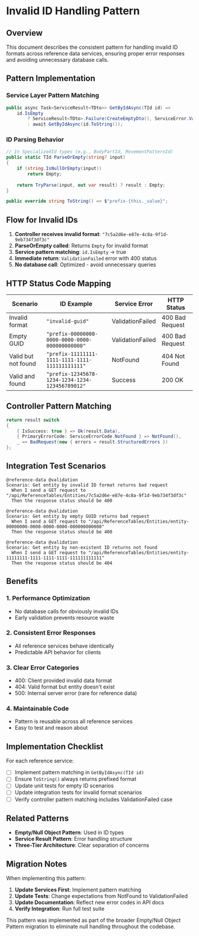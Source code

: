# Invalid ID Handling Pattern

## Overview

This document describes the consistent pattern for handling invalid ID formats across reference data services, ensuring proper error responses and avoiding unnecessary database calls.

## Pattern Implementation

### Service Layer Pattern Matching

```csharp
public async Task<ServiceResult<TDto>> GetByIdAsync(TId id) => 
    id.IsEmpty 
        ? ServiceResult<TDto>.Failure(CreateEmptyDto(), ServiceError.ValidationFailed("Invalid {entity} ID format"))
        : await GetByIdAsync(id.ToString());
```

### ID Parsing Behavior

```csharp
// In SpecializedId types (e.g., BodyPartId, MovementPatternId)
public static TId ParseOrEmpty(string? input)
{
    if (string.IsNullOrEmpty(input))
        return Empty;
        
    return TryParse(input, out var result) ? result : Empty;
}

public override string ToString() => $"prefix-{this._value}";
```

## Flow for Invalid IDs

1. **Controller receives invalid format**: `"7c5a2d6e-e87e-4c8a-9f1d-9eb734f3df3c"`
2. **ParseOrEmpty called**: Returns `Empty` for invalid format
3. **Service pattern matching**: `id.IsEmpty` → true
4. **Immediate return**: `ValidationFailed` error with 400 status
5. **No database call**: Optimized - avoid unnecessary queries

## HTTP Status Code Mapping

| Scenario | ID Example | Service Error | HTTP Status |
|----------|------------|---------------|-------------|
| Invalid format | `"invalid-guid"` | ValidationFailed | 400 Bad Request |
| Empty GUID | `"prefix-00000000-0000-0000-0000-000000000000"` | ValidationFailed | 400 Bad Request |
| Valid but not found | `"prefix-11111111-1111-1111-1111-111111111111"` | NotFound | 404 Not Found |
| Valid and found | `"prefix-12345678-1234-1234-1234-123456789012"` | Success | 200 OK |

## Controller Pattern Matching

```csharp
return result switch
{
    { IsSuccess: true } => Ok(result.Data),
    { PrimaryErrorCode: ServiceErrorCode.NotFound } => NotFound(),
    _ => BadRequest(new { errors = result.StructuredErrors })
};
```

## Integration Test Scenarios

```gherkin
@reference-data @validation
Scenario: Get entity by invalid ID format returns bad request
  When I send a GET request to "/api/ReferenceTables/Entities/7c5a2d6e-e87e-4c8a-9f1d-9eb734f3df3c"
  Then the response status should be 400

@reference-data @validation  
Scenario: Get entity by empty GUID returns bad request
  When I send a GET request to "/api/ReferenceTables/Entities/entity-00000000-0000-0000-0000-000000000000"
  Then the response status should be 400

@reference-data @validation
Scenario: Get entity by non-existent ID returns not found
  When I send a GET request to "/api/ReferenceTables/Entities/entity-11111111-1111-1111-1111-111111111111"
  Then the response status should be 404
```

## Benefits

### 1. Performance Optimization
- No database calls for obviously invalid IDs
- Early validation prevents resource waste

### 2. Consistent Error Responses
- All reference services behave identically
- Predictable API behavior for clients

### 3. Clear Error Categories
- 400: Client provided invalid data format
- 404: Valid format but entity doesn't exist
- 500: Internal server error (rare for reference data)

### 4. Maintainable Code
- Pattern is reusable across all reference services
- Easy to test and reason about

## Implementation Checklist

For each reference service:

- [ ] Implement pattern matching in `GetByIdAsync(TId id)`
- [ ] Ensure `ToString()` always returns prefixed format
- [ ] Update unit tests for empty ID scenarios
- [ ] Update integration tests for invalid format scenarios
- [ ] Verify controller pattern matching includes ValidationFailed case

## Related Patterns

- **Empty/Null Object Pattern**: Used in ID types
- **Service Result Pattern**: Error handling structure
- **Three-Tier Architecture**: Clear separation of concerns

## Migration Notes

When implementing this pattern:

1. **Update Services First**: Implement pattern matching
2. **Update Tests**: Change expectations from NotFound to ValidationFailed
3. **Update Documentation**: Reflect new error codes in API docs
4. **Verify Integration**: Run full test suite

This pattern was implemented as part of the broader Empty/Null Object Pattern migration to eliminate null handling throughout the codebase.